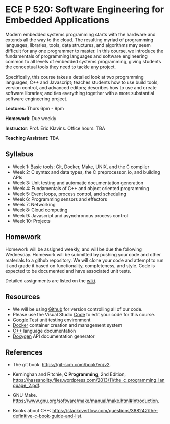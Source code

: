 # ECE P 520: Software Engineering for Embedded Applications

Modern embedded systems programming starts with the hardware and extends all the way to the cloud. The resulting myriad of programming languages, libraries, tools, data structures, and algorithms may seem difficult for any one programmer to master. In this course, we introduce the fundamentals of programming languages and software engineering common to all levels of embedded systems programming, giving students the conceptual tools they need to tackle any project.

Specifically, this course takes a detailed look at two programming languages, C++ and Javascript; teaches students how to use build tools, version control, and advanced editors; describes how to use and create software libraries; and ties everything together with a more substantial software engineering project.

**Lectures**: Thurs 6pm - 9pm

**Homework**: Due weekly

**Instructor**: Prof. Eric Klavins. Office hours: TBA

**Teaching Assistant**: TBA

## Syllabus

* Week 1: Basic tools: Git, Docker, Make, UNIX, and the C compiler
* Week 2: C syntax and data types, the C preprocessor, io, and building APIs
* Week 3: Unit testing and automatic documentation generation
* Week 4: Fundamentals of C++ and object oriented programming
* Week 5: Event loops, process control, and scheduling
* Week 6: Programming sensors and effectors
* Week 7: Networking
* Week 8: Cloud computing
* Week 9: Javascript and asynchronous process control
* Week 10: Projects

## Homework

Homework will be assigned weekly, and will be due the following Wednesday. Homework will be submitted by pushing your code and other materials to a github repository. We will clone your code and attempt to run it and grade it based on functionality, completeness, and style. Code is expected to be documented and have associated unit tests. 

Detailed assignments are listed on the [wiki](https://github.com/klavinslab/ECE90-f18/wiki).

## Resources

* We will be using [Github](https://github.com/) for version controlling all of our code. 
* Please use the Visual Studio [Code](https://code.visualstudio.com/) to edit your code for this course.
* [Google Test](https://github.com/google/googletest) unit testing environment
* [Docker](https://www.docker.com/) container creation and management system
* [C++](http://www.cplusplus.com/) language documentation
* [Doxygen](http://www.doxygen.org/) API documentation generator

## References

* The git book. https://git-scm.com/book/en/v2.

* Kerninghan and Ritchie, **C Programming**, 2nd Edition, https://hassanolity.files.wordpress.com/2013/11/the_c_programming_language_2.pdf.

* GNU Make. https://www.gnu.org/software/make/manual/make.html#Introduction.

* Books about C++: https://stackoverflow.com/questions/388242/the-definitive-c-book-guide-and-list.
